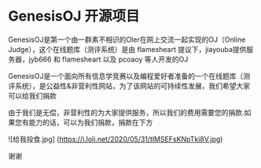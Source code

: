 # GenesisOJ 开源项目

GenesisOJ是第一个由一群素不相识的OIer在网上交流一起实现的OJ（Online Judge），这个在线题库（测评系统）是由 flamesheart 提议下，jiayouba提供服务器，jyb666 和 flamesheart 以及 pcoaoy 等人开发的OJ

GenesisOJ是一个面向所有信息学竞赛以及编程爱好者准备的一个在线题库（测评系统），是公益性&非营利性网站，为了该网站的可持续性发展，我们希望大家可以给我们捐款

由于我们是无偿，非营利性的为大家提供服务，所以我们的费用需要您的捐款.如果您有能力的话，可以为我们捐款，捐款在下方

![给我投食.jpg] (https://i.loli.net/2020/05/31/tlMSEFsKNpTki8V.jpg)

谢谢
